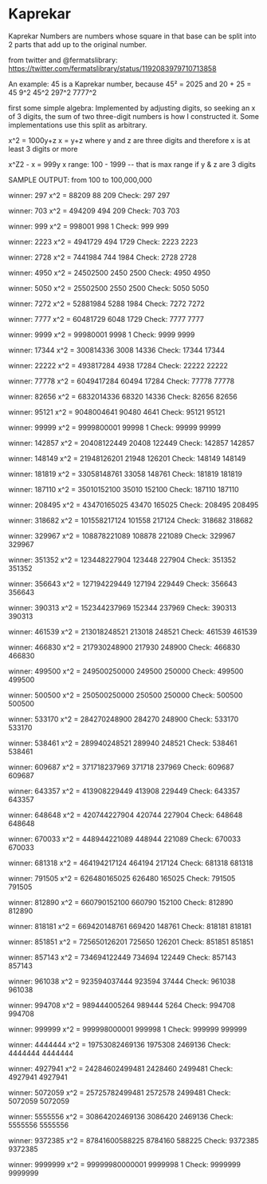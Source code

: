 # Kaprekar
Kaprekar Numbers are numbers whose square in that base can be split into 2 parts that add up to the original number.

from twitter and @fermatslibrary:
https://twitter.com/fermatslibrary/status/1192083979710713858

An example: 45 is a Kaprekar number, because 
45² = 2025 and 
20 + 25 = 45
9^2
45^2
297^2
7777^2

first some simple algebra:
Implemented by adjusting digits, so seeking an x of 3 digits, the sum of two three-digit numbers is how I constructed it.
Some implementations use this split as arbitrary.

x^2 = 1000y+z
x = y+z
where y and z are three digits
and therefore x is at least 3 digits or more

x^Z2 - x = 999y
x range: 100 - 1999 -- that is max range if y & z are 3 digits

SAMPLE OUTPUT:
 from 100 to 100,000,000


winner:  297
x^2 =  88209 88 209
Check:  297 297

winner:  703
x^2 =  494209 494 209
Check:  703 703

winner:  999
x^2 =  998001 998 1
Check:  999 999

winner:  2223
x^2 =  4941729 494 1729
Check:  2223 2223

winner:  2728
x^2 =  7441984 744 1984
Check:  2728 2728

winner:  4950
x^2 =  24502500 2450 2500
Check:  4950 4950

winner:  5050
x^2 =  25502500 2550 2500
Check:  5050 5050

winner:  7272
x^2 =  52881984 5288 1984
Check:  7272 7272

winner:  7777
x^2 =  60481729 6048 1729
Check:  7777 7777

winner:  9999
x^2 =  99980001 9998 1
Check:  9999 9999

winner:  17344
x^2 =  300814336 3008 14336
Check:  17344 17344

winner:  22222
x^2 =  493817284 4938 17284
Check:  22222 22222

winner:  77778
x^2 =  6049417284 60494 17284
Check:  77778 77778

winner:  82656
x^2 =  6832014336 68320 14336
Check:  82656 82656

winner:  95121
x^2 =  9048004641 90480 4641
Check:  95121 95121

winner:  99999
x^2 =  9999800001 99998 1
Check:  99999 99999

winner:  142857
x^2 =  20408122449 20408 122449
Check:  142857 142857

winner:  148149
x^2 =  21948126201 21948 126201
Check:  148149 148149

winner:  181819
x^2 =  33058148761 33058 148761
Check:  181819 181819

winner:  187110
x^2 =  35010152100 35010 152100
Check:  187110 187110

winner:  208495
x^2 =  43470165025 43470 165025
Check:  208495 208495

winner:  318682
x^2 =  101558217124 101558 217124
Check:  318682 318682

winner:  329967
x^2 =  108878221089 108878 221089
Check:  329967 329967

winner:  351352
x^2 =  123448227904 123448 227904
Check:  351352 351352

winner:  356643
x^2 =  127194229449 127194 229449
Check:  356643 356643

winner:  390313
x^2 =  152344237969 152344 237969
Check:  390313 390313

winner:  461539
x^2 =  213018248521 213018 248521
Check:  461539 461539

winner:  466830
x^2 =  217930248900 217930 248900
Check:  466830 466830

winner:  499500
x^2 =  249500250000 249500 250000
Check:  499500 499500

winner:  500500
x^2 =  250500250000 250500 250000
Check:  500500 500500

winner:  533170
x^2 =  284270248900 284270 248900
Check:  533170 533170

winner:  538461
x^2 =  289940248521 289940 248521
Check:  538461 538461

winner:  609687
x^2 =  371718237969 371718 237969
Check:  609687 609687

winner:  643357
x^2 =  413908229449 413908 229449
Check:  643357 643357

winner:  648648
x^2 =  420744227904 420744 227904
Check:  648648 648648

winner:  670033
x^2 =  448944221089 448944 221089
Check:  670033 670033

winner:  681318
x^2 =  464194217124 464194 217124
Check:  681318 681318

winner:  791505
x^2 =  626480165025 626480 165025
Check:  791505 791505

winner:  812890
x^2 =  660790152100 660790 152100
Check:  812890 812890

winner:  818181
x^2 =  669420148761 669420 148761
Check:  818181 818181

winner:  851851
x^2 =  725650126201 725650 126201
Check:  851851 851851

winner:  857143
x^2 =  734694122449 734694 122449
Check:  857143 857143

winner:  961038
x^2 =  923594037444 923594 37444
Check:  961038 961038

winner:  994708
x^2 =  989444005264 989444 5264
Check:  994708 994708

winner:  999999
x^2 =  999998000001 999998 1
Check:  999999 999999

winner:  4444444
x^2 =  19753082469136 1975308 2469136
Check:  4444444 4444444

winner:  4927941
x^2 =  24284602499481 2428460 2499481
Check:  4927941 4927941

winner:  5072059
x^2 =  25725782499481 2572578 2499481
Check:  5072059 5072059

winner:  5555556
x^2 =  30864202469136 3086420 2469136
Check:  5555556 5555556

winner:  9372385
x^2 =  87841600588225 8784160 588225
Check:  9372385 9372385

winner:  9999999
x^2 =  99999980000001 9999998 1
Check:  9999999 9999999
